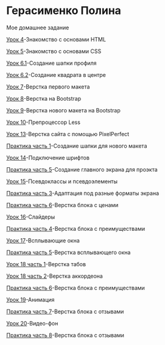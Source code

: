 # Герасименко Полина
Мое домашнее задание

[Урок 4](https://ssmulkyyy.github.io/lesson4/index.html "Html-книжка")-Знакомство с основами HTML

[Урок 5](https://ssmulkyyy.github.io/lesson5/ "Html-книжка")-Знакомство с основами CSS

[Урок 6.1](https://ssmulkyyy.github.io/lesson6/ "Шапка")-Создание шапки профиля

[Урок 6.2](https://ssmulkyyy.github.io/lesson6.1/ "Квадрат")-Создание квадрата в центре

[Урок 7](https://ssmulkyyy.github.io/lesson_7/ "Верстка первого макета")-Верстка первого макета

[Урок 8](https://ssmulkyyy.github.io/lesson8/ "Преимущества")-Верстка на Bootstrap

[Урок 9](https://ssmulkyyy.github.io/lesson9/ "Макет адаптированный под разные форматы экранов")-Верстка нового макета на Bootstrap

[Урок 10](https://ssmulkyyy.github.io/lesson10/less/main.less "Препроцессор Less")-Препроцессор Less

[Урок 13](https://ssmulkyyy.github.io/lesson13/ "Верстка нна PixelPerfect")-Верстка сайта с помощью PixelPerfect

[Практика часть 1](https://ssmulkyyy.github.io/lesson14-part1/ "Верстка нового шаблона")-Создание шапки для нового макета

[Урок 14](https://ssmulkyyy.github.io/lesson14/ "Шрифты")-Подключение шрифтов

[Практика часть 5](https://ssmulkyyy.github.io/practice-part2/ "Верстка нового шаблона")-Создание главного экрана для проэкта

[Урок 15](https://ssmulkyyy.github.io/lesson15/ "Эффекты")-Псевдоклассы и псевдоэлементы

[Практика часть 3](https://ssmulkyyy.github.io/practice-part3/ "Верстка нового шаблона")-Адаптация под разные форматы экрана

[Практика часть 6](https://ssmulkyyy.github.io/practice-part6/ "Верстка нового шаблона")-Верстка блока с ценами

[Урок 16](https://ssmulkyyy.github.io/lesson16/ "Слайдеры")-Слайдеры 

[Практика часть 4](https://ssmulkyyy.github.io/practice-part-4/ "Верстка нового шаблона")-Верстка блока с преимуществами

[Урок 17](https://ssmulkyyy.github.io/lesson17/ "Вслывающие окна")-Всплывающие окна

[Практика часть 5](https://ssmulkyyy.github.io/practice-part5/ "Верстка всплывающего окна")-Верстка всплывающего окна

[Урок 18 часть 1](https://ssmulkyyy.github.io/lesson18-pt1/ "Табы")-Верстка табов

[Урок 18 часть 2](https://ssmulkyyy.github.io/lesson18-pt2/ "Аккордеон")-Верстка аккордеона

[Практика часть 6](https://ssmulkyyy.github.io/practice-part6/ "Верстка всплывающего окна")-Верстка блока с преимуществами

[Урок 19](https://ssmulkyyy.github.io/lesson19/ "Анимация")-Анимация

[Практика часть 7](https://ssmulkyyy.github.io/practice-part7/ "Верстка блока с отзывами")-Верстка блока с отзывами

[Урок 20](https://ssmulkyyy.github.io/lesson20/ "Видео-фон")-Видео-фон

[Практика часть 8](https://ssmulkyyy.github.io/practice-part-8/ "Верстка блока с отзывами")-Верстка блока с отзывами
